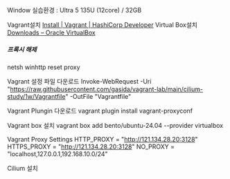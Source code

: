 


Window
실습환경 : Ultra 5 135U (12core) /  32GB

Vagrant설치
[Install | Vagrant | HashiCorp Developer](https://developer.hashicorp.com/vagrant/install#windows)
Virtual Box설치
[Downloads – Oracle VirtualBox](https://www.virtualbox.org/wiki/Downloads)


##### 프록시 해제
netsh winhttp reset proxy


Vagrant 설정 파일 다운로드
Invoke-WebRequest -Uri "https://raw.githubusercontent.com/gasida/vagrant-lab/main/cilium-study/1w/Vagrantfile" -OutFile "Vagrantfile"

Vagrant Plungin 다운로드 
vagrant plugin install vagrant-proxyconf

Vagrant box 설치
vagrant box add bento/ubuntu-24.04 --provider virtualbox

Vagrant Proxy Settings
HTTP_PROXY = "http://121.134.28.20:3128"
HTTPS_PROXY = "http://121.134.28.20:3128"
NO_PROXY = "localhost,127.0.0.1,192.168.10.0/24"



Cilium 설치

